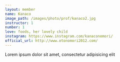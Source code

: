 ```yaml
---
layout: member
name: Kanaco
image_path: /images/photo/prof/kanaco2.jpg
instructor: 1
number: 1
love: foods, her lovely child
instagram: https://www.instagram.com/kanaconomori/
official_url: http://www.otonomori2012.com/
---
```

Lorem ipsum dolor sit amet, consectetur adipisicing elit
